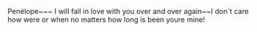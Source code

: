 Penélope~~~ I will fall in love with you over and over again~~I don´t care how were or when no matters how long is been youre mine!
